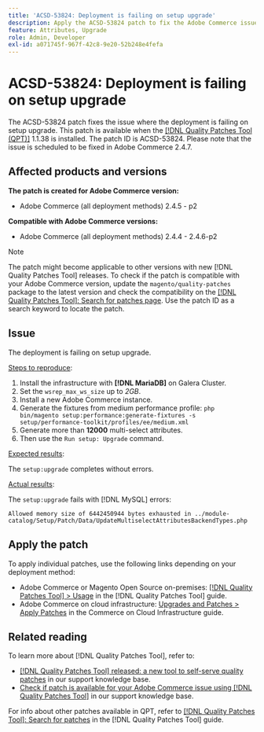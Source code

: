 ```yaml
---
title: 'ACSD-53824: Deployment is failing on setup upgrade'
description: Apply the ACSD-53824 patch to fix the Adobe Commerce issue where the deployment is failing on setup upgrade
feature: Attributes, Upgrade
role: Admin, Developer
exl-id: a071745f-967f-42c8-9e20-52b248e4fefa
---
```

# ACSD-53824: Deployment is failing on setup upgrade

The ACSD-53824 patch fixes the issue where the deployment is failing on setup upgrade. This patch is available when the [[!DNL Quality Patches Tool (QPT)]](/help/announcements/adobe-commerce-announcements/magento-quality-patches-released-new-tool-to-self-serve-quality-patches.md) 1.1.38 is installed. The patch ID is ACSD-53824. Please note that the issue is scheduled to be fixed in Adobe Commerce 2.4.7.

## Affected products and versions

**The patch is created for Adobe Commerce version:**

* Adobe Commerce (all deployment methods) 2.4.5 - p2

**Compatible with Adobe Commerce versions:**

* Adobe Commerce (all deployment methods) 2.4.4 - 2.4.6-p2

>[!NOTE]
>
>The patch might become applicable to other versions with new [!DNL Quality Patches Tool] releases. To check if the patch is compatible with your Adobe Commerce version, update the `magento/quality-patches` package to the latest version and check the compatibility on the [[!DNL Quality Patches Tool]: Search for patches page](https://experienceleague.adobe.com/tools/commerce-quality-patches/index.html). Use the patch ID as a search keyword to locate the patch.

## Issue

The deployment is failing on setup upgrade.

<u>Steps to reproduce</u>:

1. Install the infrastructure with **[!DNL MariaDB]** on Galera Cluster.
1. Set the `wsrep_max_ws_size` up to *2GB*.
1. Install a new Adobe Commerce instance.
1. Generate the fixtures from medium performance profile:
`php bin/magento setup:performance:generate-fixtures -s setup/performance-toolkit/profiles/ee/medium.xml`
1. Generate more than **12000** multi-select attributes.
1. Then use the `Run setup: Upgrade` command.

<u>Expected results</u>:

The `setup:upgrade` completes without errors.

<u>Actual results</u>:

The `setup:upgrade` fails with [!DNL MySQL] errors:

`Allowed memory size of 6442450944 bytes exhausted in ../module-catalog/Setup/Patch/Data/UpdateMultiselectAttributesBackendTypes.php`
  
## Apply the patch

To apply individual patches, use the following links depending on your deployment method:

* Adobe Commerce or Magento Open Source on-premises: [[!DNL Quality Patches Tool] > Usage](https://experienceleague.adobe.com/docs/commerce-operations/tools/quality-patches-tool/usage.html) in the [!DNL Quality Patches Tool] guide.
* Adobe Commerce on cloud infrastructure: [Upgrades and Patches > Apply Patches](https://experienceleague.adobe.com/docs/commerce-cloud-service/user-guide/develop/upgrade/apply-patches.html) in the Commerce on Cloud Infrastructure guide.

## Related reading

To learn more about [!DNL Quality Patches Tool], refer to:

* [[!DNL Quality Patches Tool] released: a new tool to self-serve quality patches](/help/announcements/adobe-commerce-announcements/magento-quality-patches-released-new-tool-to-self-serve-quality-patches.md) in our support knowledge base.
* [Check if patch is available for your Adobe Commerce issue using [!DNL Quality Patches Tool]](/help/support-tools/patches-available-in-qpt-tool/check-patch-for-magento-issue-with-magento-quality-patches.md) in our support knowledge base.

For info about other patches available in QPT, refer to [[!DNL Quality Patches Tool]: Search for patches](https://experienceleague.adobe.com/tools/commerce-quality-patches/index.html) in the [!DNL Quality Patches Tool] guide.
